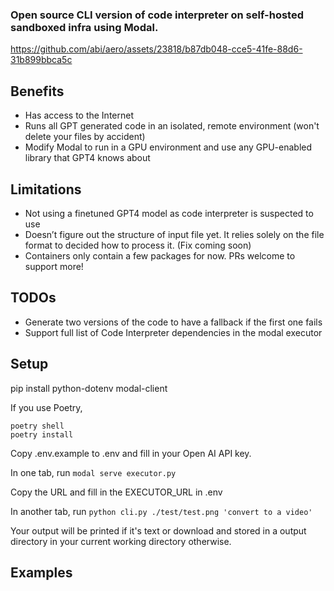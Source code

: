 ### Open source CLI version of code interpreter on self-hosted sandboxed infra using Modal.


https://github.com/abi/aero/assets/23818/b87db048-cce5-41fe-88d6-31b899bbca5c



## Benefits

- Has access to the Internet
- Runs all GPT generated code in an isolated, remote environment (won't delete your files by accident)
- Modify Modal to run in a GPU environment and use any GPU-enabled library that GPT4 knows about

## Limitations

- Not using a finetuned GPT4 model as code interpreter is suspected to use
- Doesn’t figure out the structure of input file yet. It relies solely on the file format to decided how to process it. (Fix coming soon)
- Containers only contain a few packages for now. PRs welcome to support more!

## TODOs

- Generate two versions of the code to have a fallback if the first one fails
- Support full list of Code Interpreter dependencies in the modal executor

## Setup

pip install python-dotenv modal-client

If you use Poetry,

```
poetry shell
poetry install
```

Copy .env.example to .env and fill in your Open AI API key.

In one tab, run `modal serve executor.py`

Copy the URL and fill in the EXECUTOR_URL in .env

In another tab, run `python cli.py ./test/test.png 'convert to a video'`

Your output will be printed if it's text or download and stored in a output
directory in your current working directory otherwise.

## Examples
